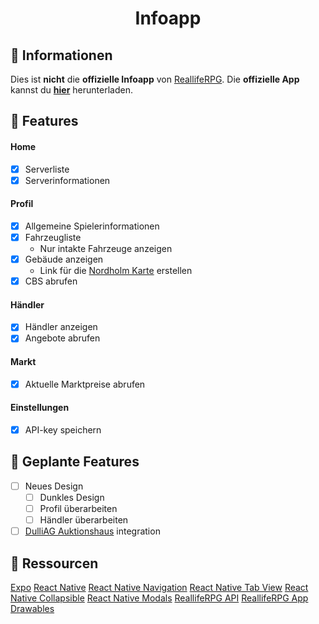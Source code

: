 <h1 align="center">Infoapp</h1>

## :page_facing_up: Informationen

Dies ist **nicht** die **offizielle Infoapp** von [ReallifeRPG](https://realliferpg.de). Die **offizielle App** kannst du **[hier](https://app.realliferpg.de)** herunterladen.

## :rocket: Features

#### Home

- [x] Serverliste
- [x] Serverinformationen

#### Profil

- [x] Allgemeine Spielerinformationen
- [x] Fahrzeugliste
  - Nur intakte Fahrzeuge anzeigen
- [x] Gebäude anzeigen
  - Link für die [Nordholm Karte](https://info.realliferpg.de/map) erstellen
- [x] CBS abrufen

#### Händler

- [x] Händler anzeigen
- [x] Angebote abrufen

#### Markt

- [x] Aktuelle Marktpreise abrufen

#### Einstellungen

- [x] API-key speichern

## :calendar: Geplante Features

- [ ] Neues Design
  - [ ] Dunkles Design
  - [ ] Profil überarbeiten
  - [ ] Händler überarbeiten
- [ ] [DulliAG Auktionshaus](https://dulliag.de/Auktionen/) integration

## :link: Ressourcen

[Expo](https://expo.io)
[React Native](https://reactnative.dev/)
[React Native Navigation](https://reactnavigation.org/)
[React Native Tab View](https://www.npmjs.com/package/react-native-tab-view)
[React Native Collapsible](https://github.com/oblador/react-native-collapsible)
[React Native Modals](https://github.com/react-native-community/react-native-modal)
[ReallifeRPG API](https://api.realliferpg.de)
[ReallifeRPG App Drawables](https://github.com/A3ReallifeRPG/RealLifeRPG-App/tree/master/app/src/main/res/drawable)
